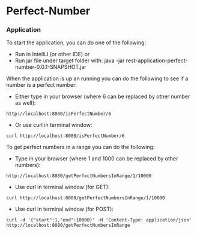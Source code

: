 # Perfect-Number

### Application
To start the application, you can do one of the following:
* Run in IntelliJ (or other IDE) or
* Run jar file under target folder with: java -jar rest-application-perfect-number-0.0.1-SNAPSHOT.jar


When the application is up an running you can do the following to see if a number is a perfect number:
* Either type in your browser (where 6 can be replaced by other number as well): 
```
http://localhost:8080/isPerfectNumber/6
```

* Or use curl in terminal window: 
```
curl http://localhost:8080/isPerfectNumber/6
```


To get perfect numbers in a range you can do the following:
* Type in your browser (where 1 and 1000 can be replaced by other numbers): 
```
http://localhost:8080/getPerfectNumbersInRange/1/10000
```

* Use curl in terminal window (for GET): 
```
curl http://localhost:8080/getPerfectNumbersInRange/1/10000
```

* Use curl in terminal window (for POST): 
```
curl -d '{"start":1,"end":10000}' -H 'Content-Type: application/json' http://localhost:8080/getPerfectNumbersInRange
```

